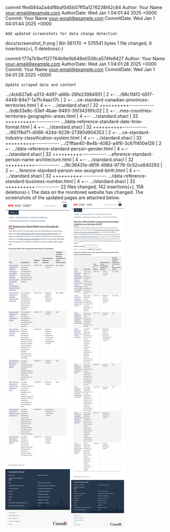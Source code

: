 commit ffed084a2a4df8baf045b07ff5a1276238f42c64
Author:     Your Name <your-email@example.com>
AuthorDate: Wed Jan 1 04:01:44 2025 +0000
Commit:     Your Name <your-email@example.com>
CommitDate: Wed Jan 1 04:01:44 2025 +0000

    Add updated screenshots for data change detection

 docs/screenshot_fr.png | Bin 561170 -> 570541 bytes
 1 file changed, 0 insertions(+), 0 deletions(-)

commit f77a7b1bcf127764b9e0b648e0508ca574fe9427
Author:     Your Name <your-email@example.com>
AuthorDate: Wed Jan 1 04:01:28 2025 +0000
Commit:     Your Name <your-email@example.com>
CommitDate: Wed Jan 1 04:01:28 2025 +0000

    Update scraped data and content

 .../4cb827a6-a313-4d97-a66b-26fe23984931           |  2 +-
 .../86c1f4f2-b5f7-4448-84e7-1a7fc4aac17c           |  2 +-
 ...ce-standard-canadian-provinces-territories.html |  4 +--
 .../standard.shacl                                 | 32 ++++++++++------------
 .../bdb33e8c-53ef-4bae-9493-35f343191c02           |  2 +-
 ...mes-countries-territories-geographic-areas.html |  4 +--
 .../standard.shacl                                 | 32 ++++++++++------------
 .../data-reference-standard-date-time-format.html  |  4 +--
 .../standard.shacl                                 | 32 ++++++++++------------
 .../857f8d71-d066-424d-9239-27390d904353           |  2 +-
 ...ce-standard-industry-classification-system.html |  4 +--
 .../standard.shacl                                 | 32 ++++++++++------------
 .../21ffae40-8e4b-4082-a4f6-3c67f400e126           |  2 +-
 .../data-reference-standard-person-gender.html     |  4 +--
 .../standard.shacl                                 | 32 ++++++++++------------
 ...eference-standard-person-name-architecture.html |  4 +--
 .../standard.shacl                                 | 32 ++++++++++------------
 .../9c36431e-d916-498d-9779-0c52ce840293           |  2 +-
 ...ference-standard-person-sex-assigned-birth.html |  4 +--
 .../standard.shacl                                 | 32 ++++++++++------------
 .../data-reference-standard-business-number.html   |  4 +--
 .../standard.shacl                                 | 32 ++++++++++------------
 22 files changed, 142 insertions(+), 158 deletions(-)
The data on the monitored website has changed. The screenshots of the updated pages are attached below.
![Screenshot EN](https://github.com/PatLittle/GC-Ref-Data-Tracker/blob/main/docs/screenshot_en.png?raw=true)
![Screenshot FR](https://github.com/PatLittle/GC-Ref-Data-Tracker/blob/main/docs/screenshot_fr.png?raw=true)
